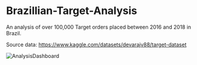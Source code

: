 # Brazillian-Target-Analysis
An analysis of over 100,000 Target orders placed between 2016 and 2018 in Brazil.

Source data: https://www.kaggle.com/datasets/devarajv88/target-dataset

![AnalysisDashboard](https://github.com/user-attachments/assets/eb7bd7f7-b9de-4988-81b9-5361e837ad8f)
